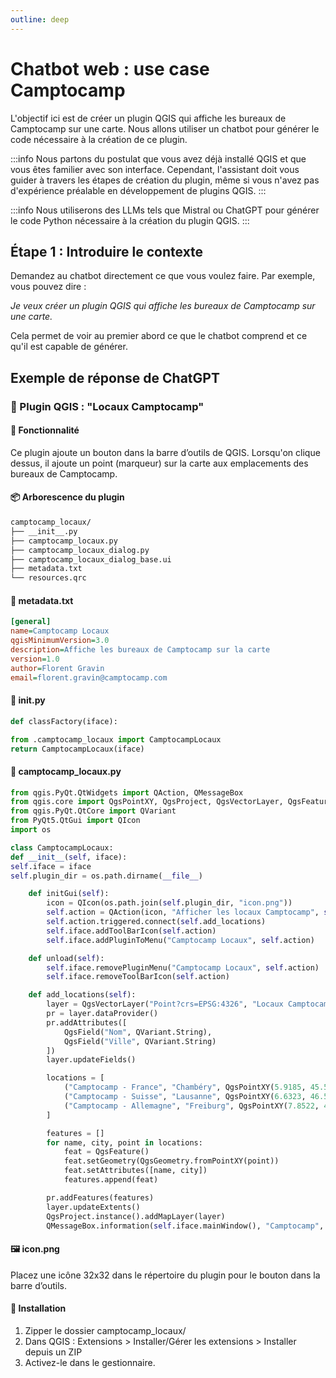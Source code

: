 ```yaml
---
outline: deep
---
```


# Chatbot web : use case Camptocamp

L'objectif ici est de créer un plugin QGIS qui affiche les bureaux de Camptocamp sur une carte. Nous allons utiliser un chatbot pour générer le code nécessaire à la création de ce plugin.

:::info
Nous partons du postulat que vous avez déjà installé QGIS et que vous êtes familier avec son interface. Cependant, l'assistant doit vous guider à travers les étapes de création du plugin, même si vous n'avez pas d'expérience préalable en développement de plugins QGIS.
:::

:::info
Nous utiliserons des LLMs tels que Mistral ou ChatGPT pour générer le code Python nécessaire à la création du plugin QGIS.
:::

## Étape 1 : Introduire le contexte

Demandez au chatbot directement ce que vous voulez faire. Par exemple, vous pouvez dire :

_Je veux créer un plugin QGIS qui affiche les bureaux de Camptocamp sur une carte._

Cela permet de voir au premier abord ce que le chatbot comprend et ce qu'il est capable de générer.

## Exemple de réponse de ChatGPT

### 🧩 Plugin QGIS : "Locaux Camptocamp"
#### 📍 Fonctionnalité
Ce plugin ajoute un bouton dans la barre d’outils de QGIS. Lorsqu'on clique dessus, il ajoute un point (marqueur) sur la carte aux emplacements des bureaux de Camptocamp.

#### 📦 Arborescence du plugin
```bash
camptocamp_locaux/
├── __init__.py
├── camptocamp_locaux.py
├── camptocamp_locaux_dialog.py
├── camptocamp_locaux_dialog_base.ui
├── metadata.txt
└── resources.qrc
```
#### 📁 metadata.txt
```ini
[general]
name=Camptocamp Locaux
qgisMinimumVersion=3.0
description=Affiche les bureaux de Camptocamp sur la carte
version=1.0
author=Florent Gravin
email=florent.gravin@camptocamp.com
```
#### 🧠 __init__.py
```py
def classFactory(iface):

from .camptocamp_locaux import CamptocampLocaux
return CamptocampLocaux(iface)
```
#### 🧰 camptocamp_locaux.py
```py
from qgis.PyQt.QtWidgets import QAction, QMessageBox
from qgis.core import QgsPointXY, QgsProject, QgsVectorLayer, QgsFeature, QgsGeometry, QgsFields, QgsField
from qgis.PyQt.QtCore import QVariant
from PyQt5.QtGui import QIcon
import os

class CamptocampLocaux:
def __init__(self, iface):
self.iface = iface
self.plugin_dir = os.path.dirname(__file__)

    def initGui(self):
        icon = QIcon(os.path.join(self.plugin_dir, "icon.png"))
        self.action = QAction(icon, "Afficher les locaux Camptocamp", self.iface.mainWindow())
        self.action.triggered.connect(self.add_locations)
        self.iface.addToolBarIcon(self.action)
        self.iface.addPluginToMenu("Camptocamp Locaux", self.action)

    def unload(self):
        self.iface.removePluginMenu("Camptocamp Locaux", self.action)
        self.iface.removeToolBarIcon(self.action)

    def add_locations(self):
        layer = QgsVectorLayer("Point?crs=EPSG:4326", "Locaux Camptocamp", "memory")
        pr = layer.dataProvider()
        pr.addAttributes([
            QgsField("Nom", QVariant.String),
            QgsField("Ville", QVariant.String)
        ])
        layer.updateFields()

        locations = [
            ("Camptocamp - France", "Chambéry", QgsPointXY(5.9185, 45.5646)),
            ("Camptocamp - Suisse", "Lausanne", QgsPointXY(6.6323, 46.5197)),
            ("Camptocamp - Allemagne", "Freiburg", QgsPointXY(7.8522, 47.9990))
        ]

        features = []
        for name, city, point in locations:
            feat = QgsFeature()
            feat.setGeometry(QgsGeometry.fromPointXY(point))
            feat.setAttributes([name, city])
            features.append(feat)

        pr.addFeatures(features)
        layer.updateExtents()
        QgsProject.instance().addMapLayer(layer)
        QMessageBox.information(self.iface.mainWindow(), "Camptocamp", "Les locaux ont été ajoutés à la carte.")
```
#### 🖼️ icon.png
Placez une icône 32x32 dans le répertoire du plugin pour le bouton dans la barre d’outils.

#### 🚀 Installation
1. Zipper le dossier camptocamp_locaux/
2. Dans QGIS : Extensions > Installer/Gérer les extensions > Installer depuis un ZIP
3. Activez-le dans le gestionnaire.

